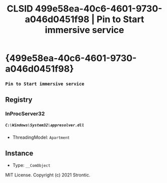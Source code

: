 ﻿---
title: "CLSID 499e58ea-40c6-4601-9730-a046d0451f98 | Pin to Start immersive service"
excerpt: What is COM-Object CLSID 499e58ea-40c6-4601-9730-a046d0451f98?
---

# {499e58ea-40c6-4601-9730-a046d0451f98}

### `Pin to Start immersive service`

## Registry


### InProcServer32

##### `C:\Windows\System32\appresolver.dll`
* ThreadingModel: `Apartment`

## Instance

* Type: `__ComObject`

MIT License. Copyright (c) 2021 Strontic.


